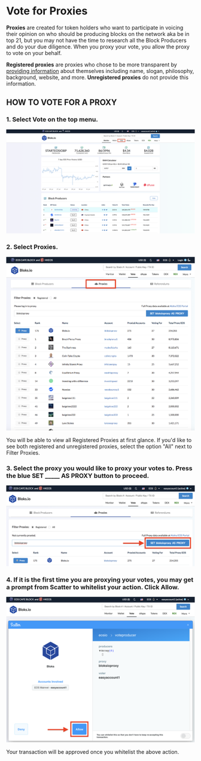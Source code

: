 # Vote for Proxies

**Proxies** are created for token holders who want to participate in voicing their opinion on who should be producing blocks on the network aka be in top 21, but you may not have the time to research all the Block Producers and do your due diligence. When you proxy your vote, you allow the proxy to vote on your behalf.

**Registered proxies** are proxies who chose to be more transparent by [providing information](https://github.com/alohaeos/eos-proxyinfo) about themselves including name, slogan, philosophy, background, website, and more. **Unregistered proxies** do not provide this information.&#x20;

## HOW TO VOTE FOR A PROXY

### 1. Select **Vote** on the top menu.

![](<../.gitbook/assets/image (215).png>)

### 2. Select Proxies.

![](<../.gitbook/assets/image (259).png>)

You will be able to view all Registered Proxies at first glance. If you'd like to see both registered and unregistered proxies, select the option "All" next to Filter Proxies.

### 3. Select the proxy you would like to proxy your votes to. Press the blue SET \_\_\_\_\_ AS PROXY button to proceed.

![](<../.gitbook/assets/image (244).png>)

### 4. If it is the first time you are proxying your votes, you may get a prompt from Scatter to whitelist your action. Click Allow.

![](<../.gitbook/assets/image (97).png>)

Your transaction will be approved once you whitelist the above action.&#x20;

